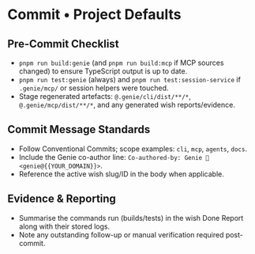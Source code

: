 # Commit • Project Defaults

## Pre-Commit Checklist
- `pnpm run build:genie` (and `pnpm run build:mcp` if MCP sources changed) to ensure TypeScript output is up to date.
- `pnpm run test:genie` (always) and `pnpm run test:session-service` if `.genie/mcp/` or session helpers were touched.
- Stage regenerated artefacts: `@.genie/cli/dist/**/*`, `@.genie/mcp/dist/**/*`, and any generated wish reports/evidence.

## Commit Message Standards
- Follow Conventional Commits; scope examples: `cli`, `mcp`, `agents`, `docs`.
- Include the Genie co-author line: `Co-authored-by: Genie 🧞 <genie@{{YOUR_DOMAIN}}>`.
- Reference the active wish slug/ID in the body when applicable.

## Evidence & Reporting
- Summarise the commands run (builds/tests) in the wish Done Report along with their stored logs.
- Note any outstanding follow-up or manual verification required post-commit.
